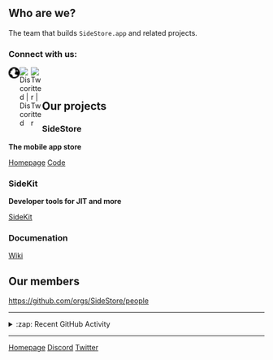<!-- 
Docs: How to use GitHub README and actions to auto-generate embedded content.
https://github.com/anuraghazra/github-readme-stats
https://www.youtube.com/watch?v=n6d4KHSKqGk
https://github.com/rahuldkjain/github-profile-readme-generator
 -->

## Who are we?

The team that builds `SideStore.app` and related projects.

### Connect with us:

<!--
[![Website](https://img.shields.io/website?label=sidestore.io&style=for-the-badge&url=https://sidestore.io)](https://sidestore.io)
[![Twitter Follow](https://img.shields.io/twitter/follow/sidestore_io?color=1DA1F2&logo=twitter&style=for-the-badge)](https://twitter.com/intent/follow?original_referer=https%3A%2F%2Fgithub.com%2Fsidestore&screen_name=sidestore)
[![GitHub Followers](https://img.shields.io/github/followers/sidestore?style=for-the-badge)]()
[![GitHub Sponsors](https://img.shields.io/github/sponsors/sidestore?style=for-the-badge
)]() 
-->

[<img align="left" alt="sidestore.io" width="22px" src="https://raw.githubusercontent.com/iconic/open-iconic/master/svg/globe.svg" />][website]
[<img align="left" alt="Discord | Discord" width="22px" src="https://cdn.jsdelivr.net/npm/simple-icons@v3/icons/discord.svg" />][discord]
[<img align="left" alt="Twitter | Twitter" width="22px" src="https://cdn.jsdelivr.net/npm/simple-icons@v3/icons/twitter.svg" />][twitter]

<br />
<br />

## Our projects

### SideStore

__The mobile app store__

[Homepage][website]
[Code][git.sidestore]

### SideKit

__Developer tools for JIT and more__

[SideKit][git.sidekit]

### Documenation

[Wiki][wiki]

## Our members

https://github.com/orgs/SideStore/people

---

<details>
  <summary>:zap: Recent GitHub Activity</summary>

<!--START_SECTION:activity-->
1. 🗣 Commented on [#217](https://github.com/SideStore/SideStore/issues/217) in [SideStore/SideStore](https://github.com/SideStore/SideStore)
2. 🗣 Commented on [#217](https://github.com/SideStore/SideStore/issues/217) in [SideStore/SideStore](https://github.com/SideStore/SideStore)
3. 🗣 Commented on [#265](https://github.com/SideStore/SideStore/issues/265) in [SideStore/SideStore](https://github.com/SideStore/SideStore)
4. 🗣 Commented on [#217](https://github.com/SideStore/SideStore/issues/217) in [SideStore/SideStore](https://github.com/SideStore/SideStore)
5. 🗣 Commented on [#274](https://github.com/SideStore/SideStore/issues/274) in [SideStore/SideStore](https://github.com/SideStore/SideStore)
6. ❗️ Opened issue [#274](https://github.com/SideStore/SideStore/issues/274) in [SideStore/SideStore](https://github.com/SideStore/SideStore)
7. 🗣 Commented on [#273](https://github.com/SideStore/SideStore/issues/273) in [SideStore/SideStore](https://github.com/SideStore/SideStore)
8. 🗣 Commented on [#273](https://github.com/SideStore/SideStore/issues/273) in [SideStore/SideStore](https://github.com/SideStore/SideStore)
9. ❗️ Opened issue [#273](https://github.com/SideStore/SideStore/issues/273) in [SideStore/SideStore](https://github.com/SideStore/SideStore)
10. 🗣 Commented on [#217](https://github.com/SideStore/SideStore/issues/217) in [SideStore/SideStore](https://github.com/SideStore/SideStore)
11. 🗣 Commented on [#272](https://github.com/SideStore/SideStore/issues/272) in [SideStore/SideStore](https://github.com/SideStore/SideStore)
12. 🗣 Commented on [#265](https://github.com/SideStore/SideStore/issues/265) in [SideStore/SideStore](https://github.com/SideStore/SideStore)
13. 🗣 Commented on [#272](https://github.com/SideStore/SideStore/issues/272) in [SideStore/SideStore](https://github.com/SideStore/SideStore)
14. 🗣 Commented on [#272](https://github.com/SideStore/SideStore/issues/272) in [SideStore/SideStore](https://github.com/SideStore/SideStore)
15. 🗣 Commented on [#271](https://github.com/SideStore/SideStore/issues/271) in [SideStore/SideStore](https://github.com/SideStore/SideStore)
16. ❌ Closed PR [#271](https://github.com/SideStore/SideStore/pull/271) in [SideStore/SideStore](https://github.com/SideStore/SideStore)
17. 💪 Opened PR [#272](https://github.com/SideStore/SideStore/pull/272) in [SideStore/SideStore](https://github.com/SideStore/SideStore)
18. ❗️ Closed issue [#270](https://github.com/SideStore/SideStore/issues/270) in [SideStore/SideStore](https://github.com/SideStore/SideStore)
19. 🗣 Commented on [#271](https://github.com/SideStore/SideStore/issues/271) in [SideStore/SideStore](https://github.com/SideStore/SideStore)
20. 💪 Opened PR [#1](https://github.com/SideStore/em_proxy/pull/1) in [SideStore/em_proxy](https://github.com/SideStore/em_proxy)
<!--END_SECTION:activity-->

</details>

---

[Homepage][patreon] [Discord][discord] [Twitter][twitter]

<!--
- [Patreon][patreon]
- [OpenCollective][opencollective]
- [YouTube][youtube]
-->

[website]: https://sidestore.io
[wiki]: https://wiki.sidestore.io
[twitter]: https://twitter.com/sidestore_io
[discord]: https://discord.gg/CacsuuzsBq
[youtube]: https://youtube.com/TODO
[patreon]: https://www.patreon.com/SideStore
[opencollective]: https://opencollective.com/TODO
[git.sidestore]: https://github.com/SideStore/SideStore/
[git.sidekit]: https://github.com/SideStore/SideKit

